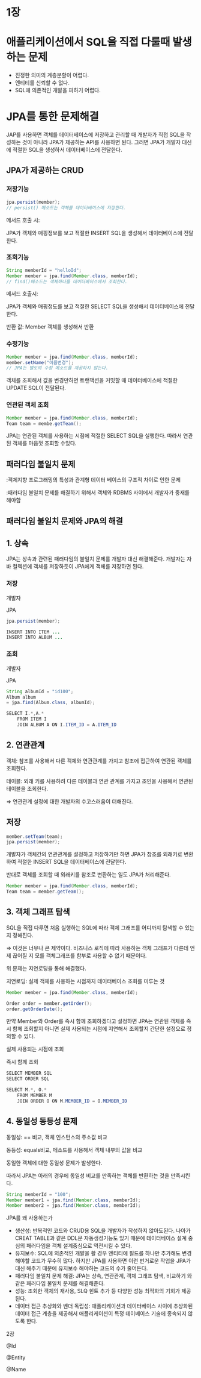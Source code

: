 # 1장

# 애플리케이션에서 SQL을 직접 다룰때 발생하는 문제

- 진정한 의미의 계층분할이 어렵다.
- 엔티티를 신뢰할 수 없다.
- SQL에 의존적인 개발을 피하기 어렵다.

# JPA를 통한 문제해결

JAP를 사용하면 객체를 데이터베이스에 저장하고 관리할 때 개발자가 직접 SQL을 작성하는 것이 아니라 JPA가 제공하는 API를 사용하면 된다. 그러면 JPA가 개발자 대신에 적절한 SQL을 생성하서 데이터베이스에 전달한다.

## JPA가 제공하는 CRUD

### 저장기능

```java
jpa.persist(member);
// persist() 메소드는 객체를 데이터베이스에 저장한다.
```

메서드 호출 시: 

JPA가 객체와 매핑정보를 보고 적절한 INSERT SQL을 생성해서 데이터베이스에 전달한다.

### 조회기능

```java
String memberId = "helloId";
Member member = jpa.find(Member.class, memberId);
// find()메소드는 객체하나를 데이터베이스에서 조회한다.
```

메서드 호출시:

JPA가 객체와 매핑정도를 보고 적절한 SELECT SQL을 생성해서 데이터베이스에 전달한다.

반환 값: Member 객체를 생성해서 반환

### 수정기능

```java
Member member = jpa.find(Member.class, memberId);
member.setName("이름변경");
// JPA는 별도의 수정 메소드를 제공하지 않는다.
```

객체를 조회해서 값을 변경만하면 트랜잭션을 커밋할 때 데이터베이스에 적절한 UPDATE SQL이 전달된다.

### 연관된 객체 조회

```java
Member member = jpa.find(Member.class, memberId);
Team team = membe.getTeam();
```

 JPA는 연관된 객체를 사용하는 시점에 적절한 SELECT SQL을 실행한다. 따라서 연관된 객체를 마음껏 조회할 수있다.

## 패러다임 불일치 문제

:객체지향 프로그래밍의 특성과 관계형 데이터 베이스의 구조적 차이로 인한 문제

:패러다임 불일치 문제를 해결하기 위해서 객체와 RDBMS 사이에서 개발자가 중재를 해야함

## 패러다임 불일치 문제와 JPA의 해결

## 1. 상속

JPA는 상속과 관련된 패러다임의 불일치 문제를 개발자 대신 해결해준다. 개발자는 자바 컬렉션에 객체를 저장하듯이 JPA에게 객체를 저장하면 된다.

### 저장

개발자

JPA

```java
jpa.persist(member);

```

```java
INSERT INTO ITEM ...
INSERT INTO ALBUM ...
```

### 조회

개발자

JPA

```java
String albumId = "id100";
Album album 
= jpa.find(Album.class, albumId);
```

```java
SELECT I.*,A.*
	FROM ITEM I
	JOIN ALBUM A ON I.ITEM_ID = A.ITEM_ID
```

## 2. 연관관계

객체: 참조를 사용해서 다른 객체와 연관관계를 가지고 참조에 접근하여 연관된 객체를 조회한다.

테이블: 외래 키를 사용하려 다른 테이블과 연관 관계를 가지고 조인을 사용해서 연관된 테이블을 조회한다.

⇒ 연관관계 설정에 대한 개발자의 수고스러움이 더해진다.

## 저장

```java
member.setTeam(team);
jpa.persist(member);
```

개발자가 객체간의 연관관계를 설정하고 저장하기만 하면 JPA가 참조를 외래키로 변환하여 적절한 INSERT SQL을 데이터베이스에 전달한다.

반대로 객체를 조회할 때 외래키를 참조로 변환하는 일도 JPA가 처리해준다.

```java
Member member = jpa.find(Member.class, memberId);
Team team = member.getTeam();
```

## 3. 객체 그래프 탐색

SQL을 직접 다루면 처음 실행하는 SQL에 따라 객체 그래프를 어디까지 탐색할 수 있는지 정해진다.

⇒ 이것은 너무나 큰 제약이다. 비즈니스 로직에 따라 사용하는 객체 그래프가 다른데 언제 끊어질 지 모를 객체그래프를 함부로 사용할 수 없기 때문이다.

위 문제는 지연로딩을 통해 해결했다.

지연로딩: 실제 객체를 사용하는 시점까지 데이터베이스 조회를 미루는 것

```java
Member member = jpa.find(Member.class, memberId);

Order order = member.getOrder();
order.getOrderDate();
```

만약 Member와 Order를 즉시 함께 조회하겠다고 설정하면 JPA는 연관된 객체를 즉시 함께 조회할지 아니면 실제 사용되는 시점에 지연해서 조회할지 간단한 설정으로 정의할 수 있다. 

실제 사용되는 시점에 조회

즉시 함께 조회

```java
SELECT MEMBER SQL
SELECT ORDER SQL
```

```java
SELECT M.*, O.*
	FROM MEMBER M
	JOIN ORDER O ON M.MEMBER_ID = O.MEMBER_ID
```

## 4. 동일성 동등성 문제

동일성:  == 비교, 객체 인스턴스의 주소값 비교

동등성: equals비교, 메소드를 사용해서 객체 내부의 값을 비교

동일한 객체에 대한 동일성 문제가 발생한다.

따라서 JPA는 아래의 경우에 동일성 비교를 만족하는 객체를 반환하는 것을 만족시킨다.

```java
String memberId = "100";
Member member1 = jpa.find(Member.class, memberId);
Member member2 = jpa.find(Member.class, memberId);
```

JPA를 왜 사용하는가 

- 생산성: 반복적인 코드와 CRUD용 SQL을 개발자가 작성하지 않아도된다. 
나아가 CREAT TABLE과 같은 DDL문 자동생성기능도 있기 때문에 데이터베이스 설계 중심의 패러다임을 객체 설계중심으로 역전시킬 수 있다.
- 유지보수: SQL에 의존적인 개발을 활 경우 엔티티에 필드를 하나만 추가해도 변경해야할 코드가 무수히 많다.
하지만 JPA를 사용하면 이런 번거로운 작업을 JPA가 대신 해주기 때문에 유지보수 해야하는 코드의 수가 줄어든다.
- 패러다임 불일치 문제 해결: JPA는 상속, 연관관계, 객체 그래프 탐색, 비교하기 와 같은 패러다임 불일치 문제를 해결해준다.
- 성능: 조회한 객체의 재사용, SLQ 힌트 추가 등 다양한 성능 최적화의 기회가 제공된다.
- 데이터 접근 추상화와 벤더 독립성: 애플리케이션과 데이터베이스 사이에 추상화된 데이터 접근 계층을 제공해서 애플리케이션이 특정 데이베이스 기술에 종속되지 않도록 한다.

2장

@Id

@Entity

@Name